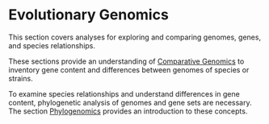 # Evolutionary Genomics 

This section covers analyses for exploring and comparing genomes, genes, and species relationships.

These sections provide an understanding of [Comparative Genomics](ComparativeGenomics.md) to inventory gene content and differences between genomes of species or strains.

To examine species relationships and understand differences in gene content, phylogenetic analysis of genomes and gene sets are necessary. The section [Phylogenomics](Phylogenomics.md) provides an introduction to these concepts.
